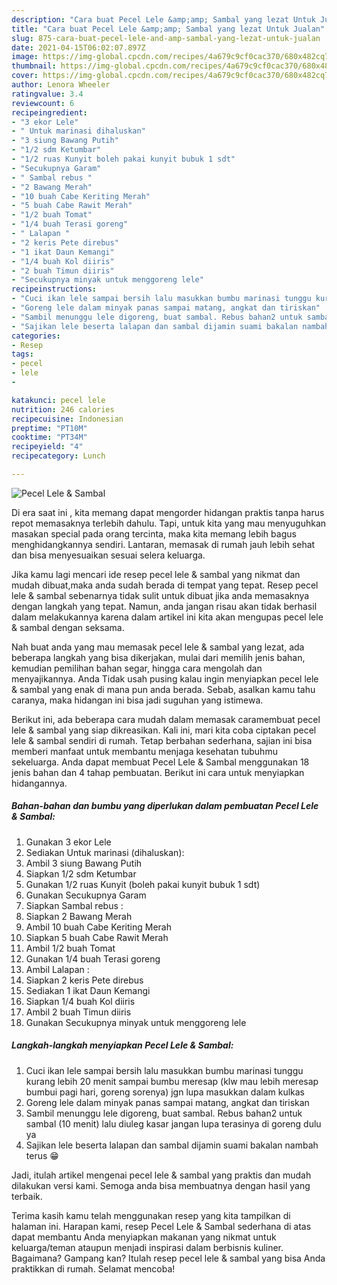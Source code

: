 ```yaml
---
description: "Cara buat Pecel Lele &amp;amp; Sambal yang lezat Untuk Jualan"
title: "Cara buat Pecel Lele &amp;amp; Sambal yang lezat Untuk Jualan"
slug: 875-cara-buat-pecel-lele-and-amp-sambal-yang-lezat-untuk-jualan
date: 2021-04-15T06:02:07.897Z
image: https://img-global.cpcdn.com/recipes/4a679c9cf0cac370/680x482cq70/pecel-lele-sambal-foto-resep-utama.jpg
thumbnail: https://img-global.cpcdn.com/recipes/4a679c9cf0cac370/680x482cq70/pecel-lele-sambal-foto-resep-utama.jpg
cover: https://img-global.cpcdn.com/recipes/4a679c9cf0cac370/680x482cq70/pecel-lele-sambal-foto-resep-utama.jpg
author: Lenora Wheeler
ratingvalue: 3.4
reviewcount: 6
recipeingredient:
- "3 ekor Lele"
- " Untuk marinasi dihaluskan"
- "3 siung Bawang Putih"
- "1/2 sdm Ketumbar"
- "1/2 ruas Kunyit boleh pakai kunyit bubuk 1 sdt"
- "Secukupnya Garam"
- " Sambal rebus "
- "2 Bawang Merah"
- "10 buah Cabe Keriting Merah"
- "5 buah Cabe Rawit Merah"
- "1/2 buah Tomat"
- "1/4 buah Terasi goreng"
- " Lalapan "
- "2 keris Pete direbus"
- "1 ikat Daun Kemangi"
- "1/4 buah Kol diiris"
- "2 buah Timun diiris"
- "Secukupnya minyak untuk menggoreng lele"
recipeinstructions:
- "Cuci ikan lele sampai bersih lalu masukkan bumbu marinasi tunggu kurang lebih 20 menit sampai bumbu meresap (klw mau lebih meresap bumbui pagi hari, goreng sorenya) jgn lupa masukkan dalam kulkas"
- "Goreng lele dalam minyak panas sampai matang, angkat dan tiriskan"
- "Sambil menunggu lele digoreng, buat sambal. Rebus bahan2 untuk sambal (10 menit) lalu diuleg kasar jangan lupa terasinya di goreng dulu ya"
- "Sajikan lele beserta lalapan dan sambal dijamin suami bakalan nambah terus 😁"
categories:
- Resep
tags:
- pecel
- lele
- 

katakunci: pecel lele  
nutrition: 246 calories
recipecuisine: Indonesian
preptime: "PT10M"
cooktime: "PT34M"
recipeyield: "4"
recipecategory: Lunch

---
```



![Pecel Lele &amp; Sambal](https://img-global.cpcdn.com/recipes/4a679c9cf0cac370/680x482cq70/pecel-lele-sambal-foto-resep-utama.jpg)

Di era  saat ini , kita memang dapat mengorder hidangan praktis tanpa harus repot memasaknya terlebih dahulu. Tapi, untuk kita yang mau menyuguhkan masakan special pada orang tercinta, maka kita memang lebih bagus menghidangkannya sendiri. Lantaran, memasak di rumah jauh lebih sehat dan bisa menyesuaikan sesuai selera keluarga.

Jika kamu lagi mencari ide resep pecel lele &amp; sambal yang nikmat dan mudah dibuat,maka anda sudah berada di tempat yang tepat. Resep pecel lele &amp; sambal  sebenarnya tidak sulit untuk dibuat jika anda memasaknya dengan langkah yang tepat. Namun, anda jangan risau akan tidak berhasil dalam melakukannya 
karena dalam artikel ini kita akan mengupas pecel lele &amp; sambal dengan seksama.  



Nah buat anda yang mau memasak pecel lele &amp; sambal yang lezat, ada beberapa langkah yang bisa dikerjakan, mulai dari memilih jenis bahan, kemudian pemilihan bahan segar, hingga cara mengolah dan menyajikannya. Anda Tidak usah pusing kalau ingin menyiapkan pecel lele &amp; sambal yang enak di mana pun anda berada. Sebab, asalkan kamu  tahu caranya, maka hidangan ini bisa jadi suguhan yang istimewa.

Berikut ini, ada beberapa cara mudah dalam memasak caramembuat pecel lele &amp; sambal yang siap dikreasikan. Kali ini, mari kita coba ciptakan pecel lele &amp; sambal sendiri di rumah. Tetap berbahan sederhana, sajian ini bisa memberi manfaat untuk membantu menjaga kesehatan tubuhmu sekeluarga. Anda dapat membuat Pecel Lele &amp; Sambal menggunakan 18 jenis bahan dan 4 tahap pembuatan. Berikut ini cara untuk menyiapkan hidangannya.

<!--inarticleads1-->

##### Bahan-bahan dan bumbu yang diperlukan dalam pembuatan Pecel Lele &amp; Sambal:

1. Gunakan 3 ekor Lele
1. Sediakan  Untuk marinasi (dihaluskan):
1. Ambil 3 siung Bawang Putih
1. Siapkan 1/2 sdm Ketumbar
1. Gunakan 1/2 ruas Kunyit (boleh pakai kunyit bubuk 1 sdt)
1. Gunakan Secukupnya Garam
1. Siapkan  Sambal rebus :
1. Siapkan 2 Bawang Merah
1. Ambil 10 buah Cabe Keriting Merah
1. Siapkan 5 buah Cabe Rawit Merah
1. Ambil 1/2 buah Tomat
1. Gunakan 1/4 buah Terasi goreng
1. Ambil  Lalapan :
1. Siapkan 2 keris Pete direbus
1. Sediakan 1 ikat Daun Kemangi
1. Siapkan 1/4 buah Kol diiris
1. Ambil 2 buah Timun diiris
1. Gunakan Secukupnya minyak untuk menggoreng lele




<!--inarticleads2-->

##### Langkah-langkah menyiapkan Pecel Lele &amp; Sambal:

1. Cuci ikan lele sampai bersih lalu masukkan bumbu marinasi tunggu kurang lebih 20 menit sampai bumbu meresap (klw mau lebih meresap bumbui pagi hari, goreng sorenya) jgn lupa masukkan dalam kulkas
1. Goreng lele dalam minyak panas sampai matang, angkat dan tiriskan
1. Sambil menunggu lele digoreng, buat sambal. Rebus bahan2 untuk sambal (10 menit) lalu diuleg kasar jangan lupa terasinya di goreng dulu ya
1. Sajikan lele beserta lalapan dan sambal dijamin suami bakalan nambah terus 😁




Jadi, itulah artikel mengenai  pecel lele &amp; sambal  yang praktis dan mudah dilakukan versi kami. Semoga anda bisa membuatnya dengan hasil yang terbaik. 

Terima kasih kamu telah menggunakan resep yang kita tampilkan di halaman ini. Harapan kami, resep  Pecel Lele &amp; Sambal sederhana di atas dapat membantu Anda menyiapkan makanan yang nikmat untuk keluarga/teman ataupun menjadi inspirasi dalam berbisnis kuliner. Bagaimana? Gampang kan? Itulah resep pecel lele &amp; sambal yang bisa Anda praktikkan di rumah. Selamat mencoba!

